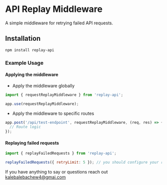 # API Replay Middleware

A simple middleware for retrying failed API requests.

## Installation

```bash
npm install replay-api
```
### Example Usage
#### Applying the middleware
- Apply the middleware globally
``` javascript
import { requestReplayMiddleware } from 'replay-api';

app.use(requestReplayMiddleware);

```
- Apply the middleware to specific routes
``` javascript
app.post('/api/test-endpoint', requestReplayMiddleware, (req, res) => {
  // Route logic
});
```
#### Replaying failed requests

``` javascript
import { replayFailedRequests } from 'replay-api';

replayFailedRequests({ retryLimit: 5 }); // you should configure your retry limit tho
```

If you have anything to say or questions reach out kalebalebachew4@gmai.com